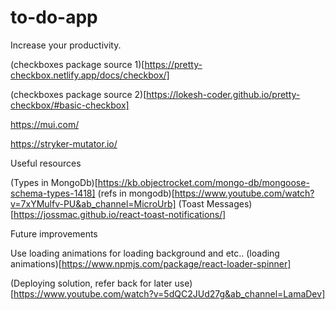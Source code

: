 # to-do-app
Increase your productivity. 

(checkboxes package source 1)[https://pretty-checkbox.netlify.app/docs/checkbox/]

(checkboxes package source 2)[https://lokesh-coder.github.io/pretty-checkbox/#basic-checkbox]


https://mui.com/

https://stryker-mutator.io/


Useful resources 

(Types in MongoDb)[https://kb.objectrocket.com/mongo-db/mongoose-schema-types-1418]
(refs in mongodb)[https://www.youtube.com/watch?v=7xYMulfv-PU&ab_channel=MicroUrb]
(Toast Messages)[https://jossmac.github.io/react-toast-notifications/]

Future improvements 

Use loading animations for loading background and etc.. 
(loading animations)[https://www.npmjs.com/package/react-loader-spinner]

(Deploying solution, refer back for later use)[https://www.youtube.com/watch?v=5dQC2JUd27g&ab_channel=LamaDev]
